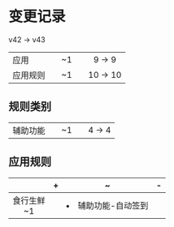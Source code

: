 # 变更记录

v42 -> v43

||||||
|-|:-:|:-:|:-:|:-:|
|应用||~1||9 -> 9|
|应用规则||~1||10 -> 10|

## 规则类别

||||||
|-|:-:|:-:|:-:|:-:|
|辅助功能||~1||4 -> 4|

## 应用规则

||+|~|-|
|:-:|-|-|-|
|食行生鲜<br>~1||<li>辅助功能-自动签到||
